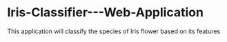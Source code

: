 # Iris-Classifier---Web-Application
This application will classify the species of Iris flower based on its features 
